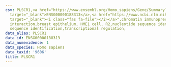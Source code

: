 ```yaml
---
csv: PLSCR1,<a href="https://www.ensembl.org/Homo_sapiens/Gene/Summary?db=core;g=ENSG00000188313"
  target="_blank">ENSG00000188313</a>,<a href="https://www.ncbi.nlm.nih.gov/pubmed/22863008"
  target="_blank"><i class="fas fa-file"></i></a>",chromatin immunoprecipitation assay,direct
  interaction,breast epithelium, HME1 cell, R2,nucleotide sequence identification,nucleotide
  sequence identification,transcriptional regulation,
data_alias: PLSCR1
data_id: ENSG00000188313
data_numevidence: 1
data_species: Homo sapiens
data_taxid: '9606'
title: PLSCR1
---
```

